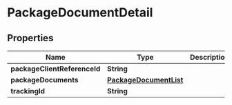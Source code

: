 # PackageDocumentDetail

## Properties
Name | Type | Description | Notes
------------ | ------------- | ------------- | -------------
**packageClientReferenceId** | **String** |  | 
**packageDocuments** | [**PackageDocumentList**](PackageDocumentList.md) |  | 
**trackingId** | **String** |  |  [optional]
